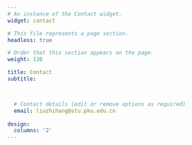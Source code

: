 ```yaml
---
# An instance of the Contact widget.
widget: contact

# This file represents a page section.
headless: true

# Order that this section appears on the page.
weight: 130

title: Contact
subtitle:



  # Contact details (edit or remove options as required)
  email: liuzhihang@stu.pku.edu.cn
 
design:
  columns: '2'
---
```

